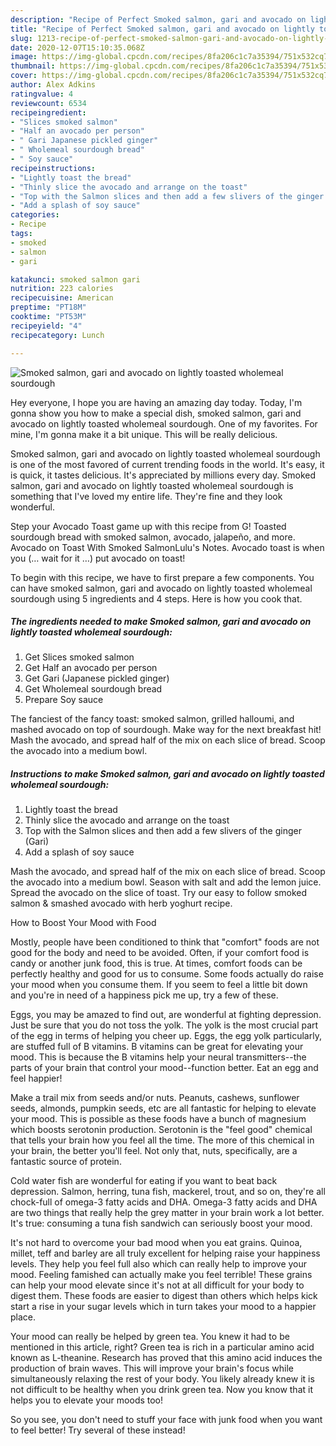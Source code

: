 ```yaml
---
description: "Recipe of Perfect Smoked salmon, gari and avocado on lightly toasted wholemeal sourdough"
title: "Recipe of Perfect Smoked salmon, gari and avocado on lightly toasted wholemeal sourdough"
slug: 1213-recipe-of-perfect-smoked-salmon-gari-and-avocado-on-lightly-toasted-wholemeal-sourdough
date: 2020-12-07T15:10:35.068Z
image: https://img-global.cpcdn.com/recipes/8fa206c1c7a35394/751x532cq70/smoked-salmon-gari-and-avocado-on-lightly-toasted-wholemeal-sourdough-recipe-main-photo.jpg
thumbnail: https://img-global.cpcdn.com/recipes/8fa206c1c7a35394/751x532cq70/smoked-salmon-gari-and-avocado-on-lightly-toasted-wholemeal-sourdough-recipe-main-photo.jpg
cover: https://img-global.cpcdn.com/recipes/8fa206c1c7a35394/751x532cq70/smoked-salmon-gari-and-avocado-on-lightly-toasted-wholemeal-sourdough-recipe-main-photo.jpg
author: Alex Adkins
ratingvalue: 4
reviewcount: 6534
recipeingredient:
- "Slices smoked salmon"
- "Half an avocado per person"
- " Gari Japanese pickled ginger"
- " Wholemeal sourdough bread"
- " Soy sauce"
recipeinstructions:
- "Lightly toast the bread"
- "Thinly slice the avocado and arrange on the toast"
- "Top with the Salmon slices and then add a few slivers of the ginger (Gari)"
- "Add a splash of soy sauce"
categories:
- Recipe
tags:
- smoked
- salmon
- gari

katakunci: smoked salmon gari 
nutrition: 223 calories
recipecuisine: American
preptime: "PT18M"
cooktime: "PT53M"
recipeyield: "4"
recipecategory: Lunch

---
```



![Smoked salmon, gari and avocado on lightly toasted wholemeal sourdough](https://img-global.cpcdn.com/recipes/8fa206c1c7a35394/751x532cq70/smoked-salmon-gari-and-avocado-on-lightly-toasted-wholemeal-sourdough-recipe-main-photo.jpg)

Hey everyone, I hope you are having an amazing day today. Today, I'm gonna show you how to make a special dish, smoked salmon, gari and avocado on lightly toasted wholemeal sourdough. One of my favorites. For mine, I'm gonna make it a bit unique. This will be really delicious.

Smoked salmon, gari and avocado on lightly toasted wholemeal sourdough is one of the most favored of current trending foods in the world. It's easy, it is quick, it tastes delicious. It's appreciated by millions every day. Smoked salmon, gari and avocado on lightly toasted wholemeal sourdough is something that I've loved my entire life. They're fine and they look wonderful.

Step your Avocado Toast game up with this recipe from G! Toasted sourdough bread with smoked salmon, avocado, jalapeño, and more. Avocado on Toast With Smoked SalmonLulu&#39;s Notes. Avocado toast is when you (… wait for it …) put avocado on toast!


To begin with this recipe, we have to first prepare a few components. You can have smoked salmon, gari and avocado on lightly toasted wholemeal sourdough using 5 ingredients and 4 steps. Here is how you cook that.

<!--inarticleads1-->

##### The ingredients needed to make Smoked salmon, gari and avocado on lightly toasted wholemeal sourdough:

1. Get Slices smoked salmon
1. Get Half an avocado per person
1. Get  Gari (Japanese pickled ginger)
1. Get  Wholemeal sourdough bread
1. Prepare  Soy sauce


The fanciest of the fancy toast: smoked salmon, grilled halloumi, and mashed avocado on top of sourdough. Make way for the next breakfast hit! Mash the avocado, and spread half of the mix on each slice of bread. Scoop the avocado into a medium bowl. 

<!--inarticleads2-->

##### Instructions to make Smoked salmon, gari and avocado on lightly toasted wholemeal sourdough:

1. Lightly toast the bread
1. Thinly slice the avocado and arrange on the toast
1. Top with the Salmon slices and then add a few slivers of the ginger (Gari)
1. Add a splash of soy sauce


Mash the avocado, and spread half of the mix on each slice of bread. Scoop the avocado into a medium bowl. Season with salt and add the lemon juice. Spread the avocado on the slice of toast. Try our easy to follow smoked salmon &amp; smashed avocado with herb yoghurt recipe. 

How to Boost Your Mood with Food


Mostly, people have been conditioned to think that "comfort" foods are not good for the body and need to be avoided. Often, if your comfort food is candy or another junk food, this is true. At times, comfort foods can be perfectly healthy and good for us to consume. Some foods actually do raise your mood when you consume them. If you seem to feel a little bit down and you're in need of a happiness pick me up, try a few of these.

Eggs, you may be amazed to find out, are wonderful at fighting depression. Just be sure that you do not toss the yolk. The yolk is the most crucial part of the egg in terms of helping you cheer up. Eggs, the egg yolk particularly, are stuffed full of B vitamins. B vitamins can be great for elevating your mood. This is because the B vitamins help your neural transmitters--the parts of your brain that control your mood--function better. Eat an egg and feel happier!

Make a trail mix from seeds and/or nuts. Peanuts, cashews, sunflower seeds, almonds, pumpkin seeds, etc are all fantastic for helping to elevate your mood. This is possible as these foods have a bunch of magnesium which boosts serotonin production. Serotonin is the "feel good" chemical that tells your brain how you feel all the time. The more of this chemical in your brain, the better you'll feel. Not only that, nuts, specifically, are a fantastic source of protein.

Cold water fish are wonderful for eating if you want to beat back depression. Salmon, herring, tuna fish, mackerel, trout, and so on, they're all chock-full of omega-3 fatty acids and DHA. Omega-3 fatty acids and DHA are two things that really help the grey matter in your brain work a lot better. It's true: consuming a tuna fish sandwich can seriously boost your mood. 

It's not hard to overcome your bad mood when you eat grains. Quinoa, millet, teff and barley are all truly excellent for helping raise your happiness levels. They help you feel full also which can really help to improve your mood. Feeling famished can actually make you feel terrible! These grains can help your mood elevate since it's not at all difficult for your body to digest them. These foods are easier to digest than others which helps kick start a rise in your sugar levels which in turn takes your mood to a happier place.

Your mood can really be helped by green tea. You knew it had to be mentioned in this article, right? Green tea is rich in a particular amino acid known as L-theanine. Research has proved that this amino acid induces the production of brain waves. This will improve your brain's focus while simultaneously relaxing the rest of your body. You likely already knew it is not difficult to be healthy when you drink green tea. Now you know that it helps you to elevate your moods too!

So you see, you don't need to stuff your face with junk food when you want to feel better! Try several of these instead!

